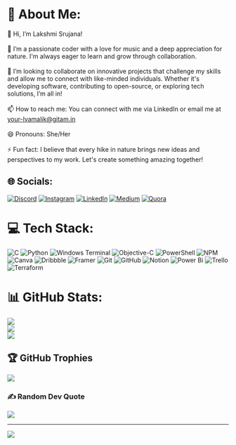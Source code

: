 # 💫 About Me:
👋 Hi, I’m Lakshmi Srujana!<br><br>🌟 I’m a passionate coder with a love for music and a deep appreciation for nature. I'm always eager to learn and grow through collaboration.<br><br>💞️ I’m looking to collaborate on innovative projects that challenge my skills and allow me to connect with like-minded individuals. Whether it's developing software, contributing to open-source, or exploring tech solutions, I’m all in!<br><br>📫 How to reach me: You can connect with me via LinkedIn or email me at your-lvamalik@gitam.in<br><br>😄 Pronouns: She/Her<br><br>⚡ Fun fact: I believe that every hike in nature brings new ideas and perspectives to my work. Let's create something amazing together!


## 🌐 Socials:
[![Discord](https://img.shields.io/badge/Discord-%237289DA.svg?logo=discord&logoColor=white)](https://discord.gg/2) [![Instagram](https://img.shields.io/badge/Instagram-%23E4405F.svg?logo=Instagram&logoColor=white)](https://instagram.com/3) [![LinkedIn](https://img.shields.io/badge/LinkedIn-%230077B5.svg?logo=linkedin&logoColor=white)](https://linkedin.com/in/https://www.linkedin.com/in/lakshmi-srujana-valmiki-284a4228b/) [![Medium](https://img.shields.io/badge/Medium-12100E?logo=medium&logoColor=white)](https://medium.com/@4) [![Quora](https://img.shields.io/badge/Quora-%23B92B27.svg?logo=Quora&logoColor=white)](https://quora.com/profile/5) 

# 💻 Tech Stack:
![C](https://img.shields.io/badge/c-%2300599C.svg?style=flat&logo=c&logoColor=white) ![Python](https://img.shields.io/badge/python-3670A0?style=flat&logo=python&logoColor=ffdd54) ![Windows Terminal](https://img.shields.io/badge/Windows%20Terminal-%234D4D4D.svg?style=flat&logo=windows-terminal&logoColor=white) ![Objective-C](https://img.shields.io/badge/OBJECTIVE--C-%233A95E3.svg?style=flat&logo=apple&logoColor=white) ![PowerShell](https://img.shields.io/badge/PowerShell-%235391FE.svg?style=flat&logo=powershell&logoColor=white) ![NPM](https://img.shields.io/badge/NPM-%23CB3837.svg?style=flat&logo=npm&logoColor=white) ![Canva](https://img.shields.io/badge/Canva-%2300C4CC.svg?style=flat&logo=Canva&logoColor=white) ![Dribbble](https://img.shields.io/badge/Dribbble-EA4C89?style=flat&logo=dribbble&logoColor=white) ![Framer](https://img.shields.io/badge/Framer-black?style=flat&logo=framer&logoColor=blue) ![Git](https://img.shields.io/badge/git-%23F05033.svg?style=flat&logo=git&logoColor=white) ![GitHub](https://img.shields.io/badge/github-%23121011.svg?style=flat&logo=github&logoColor=white) ![Notion](https://img.shields.io/badge/Notion-%23000000.svg?style=flat&logo=notion&logoColor=white) ![Power Bi](https://img.shields.io/badge/power_bi-F2C811?style=flat&logo=powerbi&logoColor=black) ![Trello](https://img.shields.io/badge/Trello-%23026AA7.svg?style=flat&logo=Trello&logoColor=white) ![Terraform](https://img.shields.io/badge/terraform-%235835CC.svg?style=flat&logo=terraform&logoColor=white)
# 📊 GitHub Stats:
![](https://github-readme-stats.vercel.app/api?username=lkshi0406&theme=gotham&hide_border=false&include_all_commits=true&count_private=true)<br/>
![](https://github-readme-streak-stats.herokuapp.com/?user=lkshi0406&theme=gotham&hide_border=false)<br/>
![](https://github-readme-stats.vercel.app/api/top-langs/?username=lkshi0406&theme=gotham&hide_border=false&include_all_commits=true&count_private=true&layout=compact)

## 🏆 GitHub Trophies
![](https://github-profile-trophy.vercel.app/?username=lkshi0406&theme=gotham&no-frame=false&no-bg=true&margin-w=4)

### ✍️ Random Dev Quote
![](https://quotes-github-readme.vercel.app/api?type=horizontal&theme=dark)

---
[![](https://visitcount.itsvg.in/api?id=lkshi0406&icon=2&color=3)](https://visitcount.itsvg.in)
